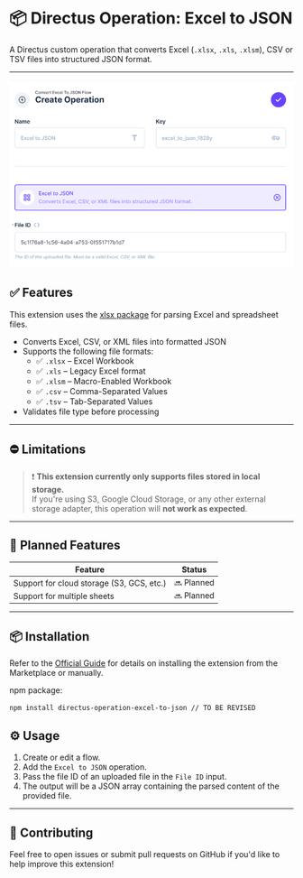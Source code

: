 # 📦 Directus Operation: Excel to JSON

A Directus custom operation that converts Excel (`.xlsx`, `.xls`, `.xlsm`), CSV or TSV files into structured JSON format.

---

![Excel to JSON Operation](assets/excel-to-json-operation.png)

## ✅ Features

This extension uses the [xlsx package](https://www.npmjs.com/package/xlsx) for parsing Excel and spreadsheet files.

- Converts Excel, CSV, or XML files into formatted JSON
- Supports the following file formats:
  - ✅ `.xlsx` – Excel Workbook
  - ✅ `.xls` – Legacy Excel format
  - ✅ `.xlsm` – Macro-Enabled Workbook
  - ✅ `.csv` – Comma-Separated Values
  - ✅ `.tsv` – Tab-Separated Values
- Validates file type before processing

---

## ⛔ Limitations

> ❗ **This extension currently only supports files stored in local storage.**  
> If you're using S3, Google Cloud Storage, or any other external storage adapter, this operation will **not work as expected**.

---

## 🧩 Planned Features

| Feature                                   | Status     |
| ----------------------------------------- | ---------- |
| Support for cloud storage (S3, GCS, etc.) | 🔜 Planned |
| Support for multiple sheets               | 🔜 Planned |

---

## 📦 Installation

Refer to the [Official Guide](https://docs.directus.io/extensions/installing-extensions.html) for details on installing the extension from the Marketplace or manually.

npm package:

```bash
npm install directus-operation-excel-to-json // TO BE REVISED
```

## ⚙️ Usage

1. Create or edit a flow.
2. Add the `Excel to JSON` operation.
3. Pass the file ID of an uploaded file in the `File ID` input.
4. The output will be a JSON array containing the parsed content of the provided file.

---

## 🤝 Contributing

Feel free to open issues or submit pull requests on GitHub if you'd like to help improve this extension!
